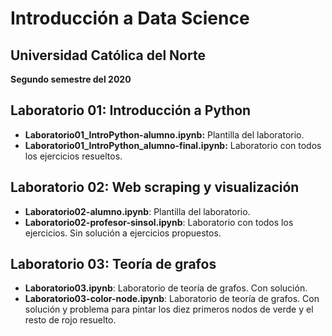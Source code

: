 # Introducción a Data Science

## Universidad Católica del Norte

**Segundo semestre del 2020**

## Laboratorio 01: Introducción a Python

*   **Laboratorio01_IntroPython-alumno.ipynb:** Plantilla del laboratorio.
*   **Laboratorio01_IntroPython_alumno-final.ipynb:** Laboratorio con todos los ejercicios resueltos.

## Laboratorio 02: Web scraping y visualización
 
*  **Laboratorio02-alumno.ipynb**: Plantilla del laboratorio.
*  **Laboratorio02-profesor-sinsol.ipynb**: Laboratorio con todos los ejercicios. Sin solución a ejercicios propuestos.

## Laboratorio 03: Teoría de grafos
 
*  **Laboratorio03.ipynb**: Laboratorio de teoría de grafos. Con solución.
*  **Laboratorio03-color-node.ipynb**: Laboratorio de teoría de grafos. Con solución y problema para pintar los diez primeros nodos de verde y el resto de rojo resuelto.
